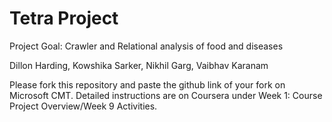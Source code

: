 # Tetra Project

Project Goal: Crawler and Relational analysis of food and diseases


Dillon Harding, Kowshika Sarker, Nikhil Garg, Vaibhav Karanam

Please fork this repository and paste the github link of your fork on Microsoft CMT. Detailed instructions are on Coursera under Week 1: Course Project Overview/Week 9 Activities.

